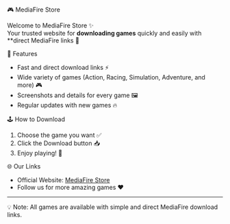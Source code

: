 
🎮 MediaFire Store

Welcome to MediaFire Store ✨  
Your trusted website for **downloading games** quickly and easily with **direct MediaFire links 🚀  

📌 Features
- Fast and direct download links ⚡  
- Wide variety of games (Action, Racing, Simulation, Adventure, and more) 🎮  
- Screenshots and details for every game 🖼️  
- Regular updates with new games 🔥  

🕹️ How to Download
1. Choose the game you want ✅  
2. Click the Download button 📥  
3. Enjoy playing! 🎉  

🌐 Our Links
- Official Website: [MediaFire Store](https://xrpsp.com)  
- Follow us for more amazing games ❤️  

---

💡 Note:
All games are available with simple and direct MediaFire download links.
